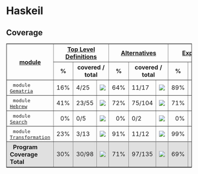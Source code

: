 # Haskeil
## Coverage
<html><head><meta http-equiv="Content-Type" content="text/html; charset=UTF-8">
</head><body><table class="dashboard" width="100%" border=1>
<tr><th rowspan=2><a href="https://htmlpreview.github.io/?https://github.com/dvulakh/haskeil/blob/main/coverage/hpc_index.html">module</a></th><th colspan=3><a href="https://htmlpreview.github.io/?https://github.com/dvulakh/haskeil/blob/main/coverage/hpc_index_fun.html">Top Level Definitions</a></th><th colspan=3><a href="https://htmlpreview.github.io/?https://github.com/dvulakh/haskeil/blob/main/coverage/hpc_index_alt.html">Alternatives</a></th><th colspan=3><a href="https://htmlpreview.github.io/?https://github.com/dvulakh/haskeil/blob/main/coverage/hpc_index_exp.html">Expressions</a></th></tr><tr><th>%</th><th colspan=2>covered / total</th><th>%</th><th colspan=2>covered / total</th><th>%</th><th colspan=2>covered / total</th></tr><tr>
<td>&nbsp;&nbsp;<tt>module <a href="https://htmlpreview.github.io/?https://github.com/dvulakh/haskeil/blob/main/coverage/Gematria.hs.html">Gematria</a></tt></td>
<td align="right">16%</td><td>4/25</td><td width=100><img src="https://progress-bar.dev/16"></td><td align="right">64%</td><td>11/17</td><td width=100><img src="https://progress-bar.dev/64"></td><td align="right">89%</td><td>94/105</td><td width=100><img src="https://progress-bar.dev/89"></td></tr>
<tr>
<td>&nbsp;&nbsp;<tt>module <a href="https://htmlpreview.github.io/?https://github.com/dvulakh/haskeil/blob/main/coverage/Hebrew.hs.html">Hebrew</a></tt></td>
<td align="right">41%</td><td>23/55</td><td width=100><img src="https://progress-bar.dev/41"></td><td align="right">72%</td><td>75/104</td><td width=100><img src="https://progress-bar.dev/72"></td><td align="right">71%</td><td>162/227</td><td width=100><img src="https://progress-bar.dev/71"></td></tr>
<tr>
<td>&nbsp;&nbsp;<tt>module <a href="https://htmlpreview.github.io/?https://github.com/dvulakh/haskeil/blob/main/coverage/Search.hs.html">Search</a></tt></td>
<td align="right">0%</td><td>0/5</td><td width=100><img src="https://progress-bar.dev/0"></td><td align="right">0%</td><td>0/2</td><td width=100><img src="https://progress-bar.dev/0"></td><td align="right">0%</td><td>0/77</td><td width=100><img src="https://progress-bar.dev/0"></td></tr>
<tr>
<td>&nbsp;&nbsp;<tt>module <a href="https://htmlpreview.github.io/?https://github.com/dvulakh/haskeil/blob/main/coverage/Transformation.hs.html">Transformation</a></tt></td>
<td align="right">23%</td><td>3/13</td><td width=100><img src="https://progress-bar.dev/23"></td><td align="right">91%</td><td>11/12</td><td width=100><img src="https://progress-bar.dev/91"></td><td align="right">99%</td><td>100/101</td><td width=100><img src="https://progress-bar.dev/99"></td></tr>
<tr></tr><tr style="background: #e0e0e0">
<th align=left>&nbsp;&nbsp;Program Coverage Total</tt></th>
<td align="right">30%</td><td>30/98</td><td width=100><img src="https://progress-bar.dev/30"></td><td align="right">71%</td><td>97/135</td><td width=100><img src="https://progress-bar.dev/71"></td><td align="right">69%</td><td>356/510</td><td width=100><img src="https://progress-bar.dev/69"></td></tr>
</table></body></html>
